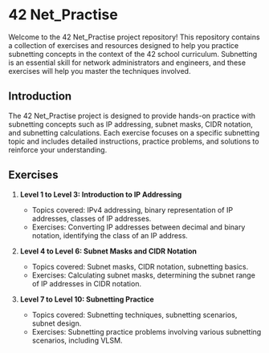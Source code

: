 # 42 Net_Practise

Welcome to the 42 Net_Practise project repository! This repository contains a collection of exercises and resources designed to help you practice subnetting concepts in the context of the 42 school curriculum. Subnetting is an essential skill for network administrators and engineers, and these exercises will help you master the techniques involved.

## Introduction

The 42 Net_Practise project is designed to provide hands-on practice with subnetting concepts such as IP addressing, subnet masks, CIDR notation, and subnetting calculations. Each exercise focuses on a specific subnetting topic and includes detailed instructions, practice problems, and solutions to reinforce your understanding.

## Exercises

1. **Level 1 to Level 3: Introduction to IP Addressing**
   - Topics covered: IPv4 addressing, binary representation of IP addresses, classes of IP addresses.
   - Exercises: Converting IP addresses between decimal and binary notation, identifying the class of an IP address.

2. **Level 4 to Level 6: Subnet Masks and CIDR Notation**
   - Topics covered: Subnet masks, CIDR notation, subnetting basics.
   - Exercises: Calculating subnet masks, determining the subnet range of IP addresses in CIDR notation.

3. **Level 7 to Level 10: Subnetting Practice**
   - Topics covered: Subnetting techniques, subnetting scenarios, subnet design.
   - Exercises: Subnetting practice problems involving various subnetting scenarios, including VLSM.

